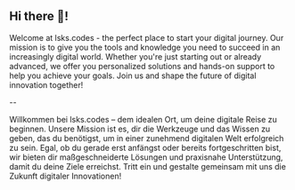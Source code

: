 ## Hi there 👋!

Welcome at lsks.codes - the perfect place to start your digital journey. Our mission is to give you the tools and knowledge you need to succeed in an increasingly digital world.
Whether you're just starting out or already advanced, we offer you personalized solutions and hands-on support to help you achieve your goals. Join us and shape the future of digital innovation together!

--

Willkommen bei lsks.codes – dem idealen Ort, um deine digitale Reise zu beginnen. Unsere Mission ist es, dir die Werkzeuge und das Wissen zu geben, das du benötigst, um in einer zunehmend digitalen Welt erfolgreich zu sein.
Egal, ob du gerade erst anfängst oder bereits fortgeschritten bist, wir bieten dir maßgeschneiderte Lösungen und praxisnahe Unterstützung, damit du deine Ziele erreichst. Tritt ein und gestalte gemeinsam mit uns die Zukunft digitaler Innovationen!
